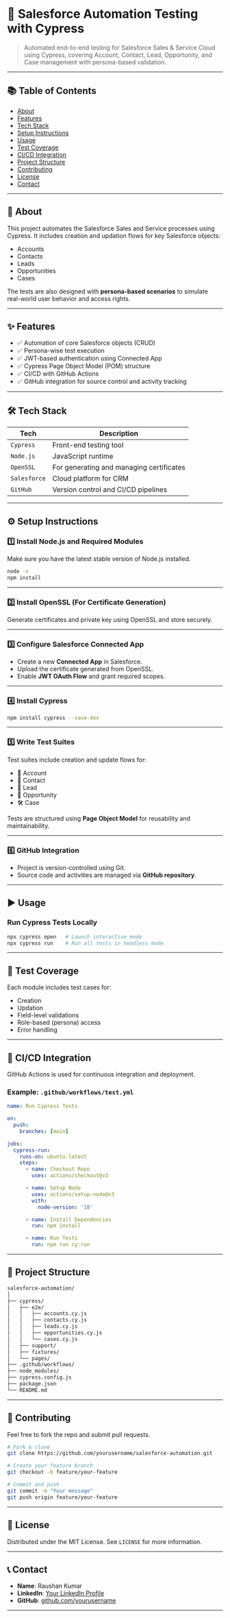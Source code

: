 # 🤖 Salesforce Automation Testing with Cypress

> Automated end-to-end testing for Salesforce Sales & Service Cloud using Cypress, covering Account, Contact, Lead, Opportunity, and Case management with persona-based validation.

---

## 📚 Table of Contents

- [About](#about)
- [Features](#features)
- [Tech Stack](#tech-stack)
- [Setup Instructions](#setup-instructions)
- [Usage](#usage)
- [Test Coverage](#test-coverage)
- [CI/CD Integration](#cicd-integration)
- [Project Structure](#project-structure)
- [Contributing](#contributing)
- [License](#license)
- [Contact](#contact)

---

## 🧠 About

This project automates the Salesforce Sales and Service processes using Cypress. It includes creation and updation flows for key Salesforce objects:
- Accounts
- Contacts
- Leads
- Opportunities
- Cases

The tests are also designed with **persona-based scenarios** to simulate real-world user behavior and access rights.

---

## ✨ Features

- ✅ Automation of core Salesforce objects (CRUD)
- ✅ Persona-wise test execution
- ✅ JWT-based authentication using Connected App
- ✅ Cypress Page Object Model (POM) structure
- ✅ CI/CD with GitHub Actions
- ✅ GitHub integration for source control and activity tracking

---

## 🛠 Tech Stack

| Tech         | Description                          |
|--------------|--------------------------------------|
| `Cypress`    | Front-end testing tool               |
| `Node.js`    | JavaScript runtime                   |
| `OpenSSL`    | For generating and managing certificates |
| `Salesforce` | Cloud platform for CRM               |
| `GitHub`     | Version control and CI/CD pipelines  |

---

## ⚙️ Setup Instructions

### 1️⃣ Install Node.js and Required Modules

Make sure you have the latest stable version of Node.js installed.

```bash
node -v
npm install
```

---

### 2️⃣ Install OpenSSL (For Certificate Generation)

Generate certificates and private key using OpenSSL and store securely.

---

### 3️⃣ Configure Salesforce Connected App

- Create a new **Connected App** in Salesforce.
- Upload the certificate generated from OpenSSL.
- Enable **JWT OAuth Flow** and grant required scopes.

---

### 4️⃣ Install Cypress

```bash
npm install cypress --save-dev
```

---

### 5️⃣ Write Test Suites

Test suites include creation and update flows for:

- 🧾 Account  
- 👥 Contact  
- 🌱 Lead  
- 💼 Opportunity  
- 🛠 Case  

Tests are structured using **Page Object Model** for reusability and maintainability.

---

### 6️⃣ GitHub Integration

- Project is version-controlled using Git.
- Source code and activities are managed via **GitHub repository**.

---

## ▶️ Usage

### Run Cypress Tests Locally

```bash
npx cypress open   # Launch interactive mode
npx cypress run    # Run all tests in headless mode
```

---

## 🧪 Test Coverage

Each module includes test cases for:

- Creation
- Updation
- Field-level validations
- Role-based (persona) access
- Error handling

---

## 🚀 CI/CD Integration

GitHub Actions is used for continuous integration and deployment.

### Example: `.github/workflows/test.yml`

```yaml
name: Run Cypress Tests

on:
  push:
    branches: [main]

jobs:
  cypress-run:
    runs-on: ubuntu-latest
    steps:
      - name: Checkout Repo
        uses: actions/checkout@v3

      - name: Setup Node
        uses: actions/setup-node@v3
        with:
          node-version: '18'

      - name: Install Dependencies
        run: npm install

      - name: Run Tests
        run: npm run cy:run
```

---

## 📁 Project Structure

```bash
salesforce-automation/
│
├── cypress/
│   ├── e2e/
│   │   ├── accounts.cy.js
│   │   ├── contacts.cy.js
│   │   ├── leads.cy.js
│   │   ├── opportunities.cy.js
│   │   └── cases.cy.js
│   ├── support/
│   ├── fixtures/
│   └── pages/
├── .github/workflows/
├── node_modules/
├── cypress.config.js
├── package.json
└── README.md
```

---

## 🤝 Contributing

Feel free to fork the repo and submit pull requests.

```bash
# Fork & clone
git clone https://github.com/yourusername/salesforce-automation.git

# Create your feature branch
git checkout -b feature/your-feature

# Commit and push
git commit -m "Your message"
git push origin feature/your-feature
```

---

## 📜 License

Distributed under the MIT License. See `LICENSE` for more information.

---

## 📞 Contact

- **Name**: Raushan Kumar  
- **LinkedIn**: [Your LinkedIn Profile](https://linkedin.com/in/raushankumar01)  
- **GitHub**: [github.com/yourusername](https://github.com/Raushan-Kumar007)

---
